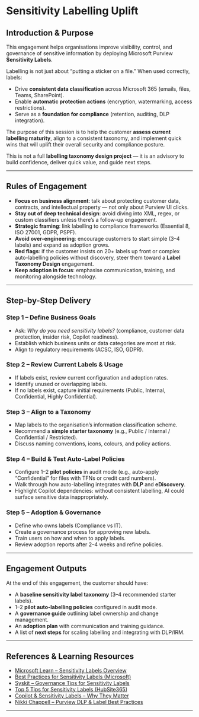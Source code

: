

# Sensitivity Labelling Uplift

## Introduction & Purpose

This engagement helps organisations improve visibility, control, and governance of sensitive information by deploying Microsoft Purview **Sensitivity Labels**.  

Labelling is not just about “putting a sticker on a file.” When used correctly, labels:  
- Drive **consistent data classification** across Microsoft 365 (emails, files, Teams, SharePoint).  
- Enable **automatic protection actions** (encryption, watermarking, access restrictions).  
- Serve as a **foundation for compliance** (retention, auditing, DLP integration).  

The purpose of this session is to help the customer **assess current labelling maturity**, align to a consistent taxonomy, and implement quick wins that will uplift their overall security and compliance posture.  

This is not a full **labelling taxonomy design project** — it is an advisory to build confidence, deliver quick value, and guide next steps.

---

## Rules of Engagement

- **Focus on business alignment**: talk about protecting customer data, contracts, and intellectual property — not only about Purview UI clicks.  
- **Stay out of deep technical design**: avoid diving into XML, regex, or custom classifiers unless there’s a follow-up engagement.  
- **Strategic framing**: link labelling to compliance frameworks (Essential 8, ISO 27001, GDPR, PSPF).  
- **Avoid over-engineering**: encourage customers to start simple (3–4 labels) and expand as adoption grows.  
- **Red flags**: if the customer insists on 20+ labels up front or complex auto-labelling policies without discovery, steer them toward a **Label Taxonomy Design** engagement.  
- **Keep adoption in focus**: emphasise communication, training, and monitoring alongside technology.

---

## Step-by-Step Delivery

### Step 1 – Define Business Goals
- Ask: *Why do you need sensitivity labels?* (compliance, customer data protection, insider risk, Copilot readiness).  
- Establish which business units or data categories are most at risk.  
- Align to regulatory requirements (ACSC, ISO, GDPR).  

### Step 2 – Review Current Labels & Usage
- If labels exist, review current configuration and adoption rates.  
- Identify unused or overlapping labels.  
- If no labels exist, capture initial requirements (Public, Internal, Confidential, Highly Confidential).  

### Step 3 – Align to a Taxonomy
- Map labels to the organisation’s information classification scheme.  
- Recommend a **simple starter taxonomy** (e.g., Public / Internal / Confidential / Restricted).  
- Discuss naming conventions, icons, colours, and policy actions.  

### Step 4 – Build & Test Auto-Label Policies
- Configure 1–2 **pilot policies** in audit mode (e.g., auto-apply “Confidential” for files with TFNs or credit card numbers).  
- Walk through how auto-labelling integrates with **DLP** and **eDiscovery**.  
- Highlight Copilot dependencies: without consistent labelling, AI could surface sensitive data inappropriately.  

### Step 5 – Adoption & Governance
- Define who owns labels (Compliance vs IT).  
- Create a governance process for approving new labels.  
- Train users on how and when to apply labels.  
- Review adoption reports after 2–4 weeks and refine policies.  

---

## Engagement Outputs

At the end of this engagement, the customer should have:  
- A **baseline sensitivity label taxonomy** (3–4 recommended starter labels).  
- 1–2 **pilot auto-labelling policies** configured in audit mode.  
- A **governance guide** outlining label ownership and change management.  
- An **adoption plan** with communication and training guidance.  
- A list of **next steps** for scaling labelling and integrating with DLP/IRM.  

---

## References & Learning Resources

- [Microsoft Learn – Sensitivity Labels Overview](https://learn.microsoft.com/en-us/microsoft-365/compliance/sensitivity-labels)  
- [Best Practices for Sensitivity Labels (Microsoft)](https://learn.microsoft.com/en-us/purview/data-gov-best-practices-sensitivity-labels)  
- [Syskit – Governance Tips for Sensitivity Labels](https://www.syskit.com/governance-handbook/sensitivity-labels/best-practices-sensitivity-labels/)  
- [Top 5 Tips for Sensitivity Labels (HubSite365)](https://www.hubsite365.com/en-ww/crm-pages/my-top-5-tips-for-sensitivity-labels-in-microsoft-purview.htm)  
- [Copilot & Sensitivity Labels – Why They Matter](https://teamcopilot.nl/2025/02/15/building-a-sensitivity-labeling-strategy-for-microsoft-purview-protecting-data-in-the-age-of-copilot/)  
- [Nikki Chappell – Purview DLP & Label Best Practices](https://nikkichapple.com/microsoft-purview-dlp-best-practices/)  

---
